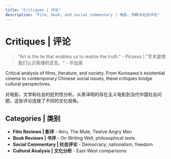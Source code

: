 ```yaml
---
title: "Critiques | 评论"
description: "Film, book, and social commentary | 电影、书籍与社会评论"
---
```


# Critiques | 评论

> "Art is the lie that enables us to realize the truth." - Picasso | "艺术是使我们认识真理的谎言。" - 毕加索

Critical analysis of films, literature, and society. From Kurosawa's existential cinema to contemporary Chinese social issues, these critiques bridge cultural perspectives.

对电影、文学和社会的批判性分析。从黑泽明的存在主义电影到当代中国社会问题，这些评论连接了不同的文化视角。

## Categories | 类别

- **Film Reviews | 影评** - Ikiru, The Mule, Twelve Angry Men
- **Book Reviews | 书评** - On Writing Well, philosophical texts
- **Social Commentary | 社会评论** - Democracy, nationalism, freedom
- **Cultural Analysis | 文化分析** - East-West comparisons